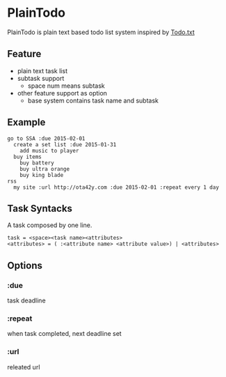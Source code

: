 # PlainTodo

PlainTodo is plain text based todo list system inspired by [Todo.txt](http://todotxt.com/)


## Feature

- plain text task list
- subtask support
  - space num means subtask
- other feature support as option
  - base system contains task name and subtask

## Example

```
go to SSA :due 2015-02-01
  create a set list :due 2015-01-31
    add music to player
  buy items
    buy battery
    buy ultra orange
    buy king blade
rss
  my site :url http://ota42y.com :due 2015-02-01 :repeat every 1 day
```

## Task Syntacks

A task composed by one line.

```
task = <space><task name><attributes>
<attributes> = ( :<attribute name> <attribute value>) | <attributes>
```

## Options

### :due
  task deadline

### :repeat
  when task completed, next deadline set

### :url
  releated url